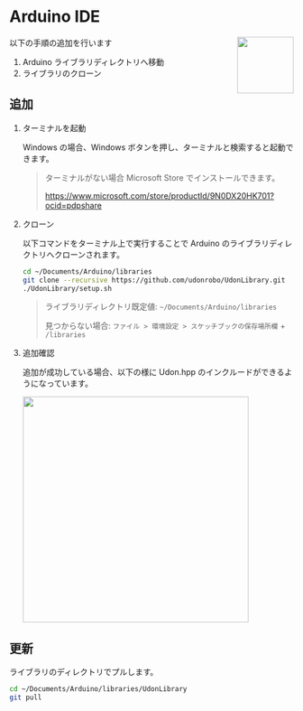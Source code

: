 # Arduino IDE

<img src="https://github.com/udonrobo/UdonLibrary/assets/91818705/e5ae01ac-75d3-40ca-a8ba-42af4cc8af9d" height="100px" align="right">

以下の手順の追加を行います

1. Arduino ライブラリディレクトリへ移動
2. ライブラリのクローン

## 追加

1. ターミナルを起動

   Windows の場合、Windows ボタンを押し、ターミナルと検索すると起動できます。

   > ターミナルがない場合 Microsoft Store でインストールできます。
   >
   > <https://www.microsoft.com/store/productId/9N0DX20HK701?ocid=pdpshare>

2. クローン

   以下コマンドをターミナル上で実行することで Arduino のライブラリディレクトリへクローンされます。

   ```sh
   cd ~/Documents/Arduino/libraries
   git clone --recursive https://github.com/udonrobo/UdonLibrary.git
   ./UdonLibrary/setup.sh
   ```

   > ライブラリディレクトリ既定値: `~/Documents/Arduino/libraries`
   >
   > 見つからない場合: `ファイル > 環境設定 > スケッチブックの保存場所欄` + `/libraries`

3. 追加確認

   追加が成功している場合、以下の様に Udon.hpp のインクルードができるようになっています。

   <img width=400px src="https://github.com/udonrobo/UdonLibrary/assets/91818705/258f3ff9-570f-4448-b9c8-5665c2d195ef">

## 更新

ライブラリのディレクトリでプルします。

```sh
cd ~/Documents/Arduino/libraries/UdonLibrary
git pull
```
